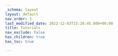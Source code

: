 ```yaml
---
_schema: layout
layout: default
nav_order: 3
last_modified_date: 2022-12-03T15:20:45.000+00:00
title: Tutorials
nav_exclude: false
has_children: true
has_toc: true

---
```

